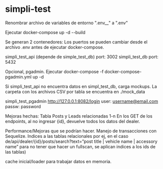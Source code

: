 # simpli-test

Renombrar archivo de variables de entorno ".env\_\_" a ".env"

Ejecutar docker-compose up -d --build

Se generan 2 contenedores:
Los puertos se pueden cambiar desde el archivo .env antes de ejecutar docker-compose.

simpli_test_api (depende de simple_test_db)
port: 3002
simpli_test_db
port: 5432

Opcional, pgadmin.
Ejecutar docker-compose -f docker-compose-pgadmin.yml up -d

Si simpli_test_api no encuentra datos en simpl_test_db, carga mockups.
La carpeta con los archivos CSV por tabla se encuentra en ./mock_data

simpli_test_pgadmin
http://127.0.0.1:8082/login
user: username@email.com
passw: password

Mejoras hechas:
Tabla Posts y Leads relacionadas 1-n
En los GET de los endpoints, al no ingresar {id}, devuelve todos los datos del dealer.

Performance/Mejoras que se podrían hacer.
Manejo de transacciones con Sequelize.
Indices a las tablas relacionales
por ej, en el caso de/api/dealer/{id}/posts/search?text=”post title | vehicle name | accessory name”
para no tener que hacer un fullscan, se aplican indices a los ids de las tablas)

cache inicial/loader para trabajar datos en memoria.
